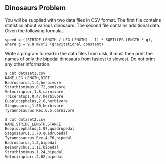 ## Dinosaurs Problem

You will be supplied with two data files in CSV format. The first file contains statistics about various dinosaurs. The second file contains additional data.
Given the following formula, 
```
speed = ((STRIDE_LENGTH / LEG_LENGTH) - 1) * SQRT(LEG_LENGTH * g), where g = 9.8 m/s^2 (gravitational constant)
```

Write a program to read in the data files from disk, it must then print the names of only the bipedal dinosaurs from fastest to slowest.
Do not print any other information.

```bash
$ cat dataset1.csv
NAME,LEG_LENGTH,DIET
Hadrosaurus,1.4,herbivore
Struthiomimus,0.72,omnivore
Velociraptor,1.8,carnivore
Triceratops,0.47,herbivore
Euoplocephalus,2.6,herbivore
Stegosaurus,1.50,herbivore
Tyrannosaurus Rex,6.5,carnivore

$ cat dataset2.csv 
NAME,STRIDE_LENGTH,STANCE
Euoplocephalus,1.97,quadrupedal
Stegosaurus,1.70,quadrupedal
Tyrannosaurus Rex,4.76,bipedal
Hadrosaurus,1.3,bipedal
Deinonychus,1.11,bipedal
Struthiomimus,1.24,bipedal
Velociraptorr,2.62,bipedal
```